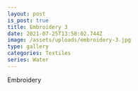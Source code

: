 ```yaml
---
layout: post
is_post: true
title: Embroidery 3
date: 2021-07-25T13:58:02.744Z
image: /assets/uploads/embroidery-3.jpg
type: gallery
categories: Textiles
series: Water
---
```

Embroidery